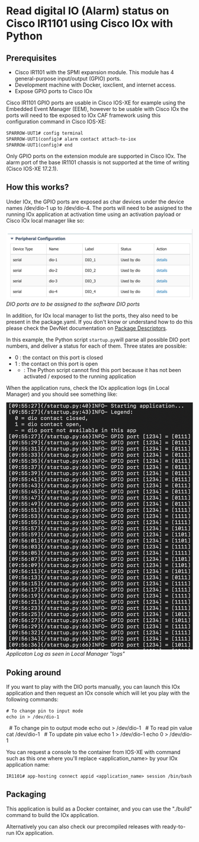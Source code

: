 # Read digital IO (Alarm) status on Cisco IR1101 using Cisco IOx with Python

## Prerequisites

* Cisco IR1101 with the SPMI expansion module. This module has 4 general-purpose input/output (GPIO) ports.
* Development machine with Docker, ioxclient, and internet access.
* Expose GPIO ports to Cisco IOx

Cisco IR1101 GPIO ports are usable in Cisco IOS-XE for example using the Embedded Event Manager (EEM), however to be usable with Cisco IOx the ports will need to tbe exposed to IOx CAF framework using this configuration command in Cisco IOS-XE:

    SPARROW-UUT1# config terminal
    SPARROW-UUT1(config)# alarm contact attach-to-iox
    SPARROW-UUT1(config)# end

Only GPIO ports on the extension module are supported in Cisco IOx. The alarm port of the base IR1101 chassis is not supported at the time of writing (Cisco IOS-XE 17.2.1).

## How this works?

Under IOx, the GPIO ports are exposed as char devices under the device names /dev/dio-1 up to /dev/dio-4. The ports will need to be assigned to the running IOx application at activation time using an activation payload or Cisco IOx local manager like so:

![local_mgr_dio_ports](images/local_mgr_dio_ports.png)
*DIO ports are to be assigned to the software DIO ports*

In addition, for IOx local manager to list the ports, they also need to be present in the package.yaml. If you don't know or understand how to do this please check the DevNet documentation on [Package Descriptors](https://developer.cisco.com/docs/iox/#!package-descriptor).

In this example, the Python script `startup.py`will parse all possible DIO port numbers, and deliver a status for each of them. Three states are possible:

* 0 : the contact on this port is closed
* 1 : the contact on this port is open
* - : The Python script cannot find this port because it has not been activated / exposed to the running application

When the application runs, check the IOx application logs (in Local Manager) and you should see something like:

![app_log](images/app_log.png)
*Applicaton Log as seen in Local Manager "logs"*

## Poking around

If you want to play with the DIO ports manually, you can launch this IOx application and then request an IOx console which will let you play with the following commands:

    # To change pin to input mode
    echo in > /dev/dio-1
 
    # To change pin to output mode
    echo out > /dev/dio-1
 
    # To read pin value
    cat /dev/dio-1
 
    # To update pin value
    echo 1 > /dev/dio-1
    echo 0 > /dev/dio-1

You can request a console to the container from IOS-XE with command such as this one where you'll replace <application_name> by your IOx application name:

    IR1101# app-hosting connect appid <application_name> session /bin/bash

## Packaging

This application is build as a Docker container, and you can use the "./build" command to build the IOx application.

Alternatively you can also check our precompiled releases with ready-to-run IOx application.
